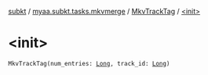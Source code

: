 [subkt](../../index.md) / [myaa.subkt.tasks.mkvmerge](../index.md) / [MkvTrackTag](index.md) / [&lt;init&gt;](./-init-.md)

# &lt;init&gt;

`MkvTrackTag(num_entries: `[`Long`](https://kotlinlang.org/api/latest/jvm/stdlib/kotlin/-long/index.html)`, track_id: `[`Long`](https://kotlinlang.org/api/latest/jvm/stdlib/kotlin/-long/index.html)`)`